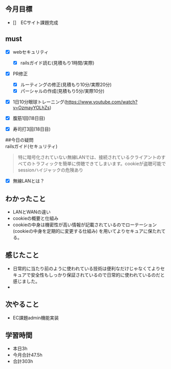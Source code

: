 ## 今月目標
- []　ECサイト課題完成 




## must
- [x] webセキュリティ
    - [x] railsガイド読む(見積もり1時間/実際)
- [x] PR修正
  - [x] ルーティングの修正(見積もり10分/実際20分)
  - [x] パーシャルの作成(見積もり5分/実際10分)      
- [x] 1日10分眼球トレーニング(https://www.youtube.com/watch?v=OzmayYOLhZs)
- [x] 腹筋1回(18日目)
- [x] 寿司打3回(18日目)


##今日の疑問   
railsガイド(セキュリティ)
> 特に暗号化されていない無線LANでは、接続されているクライアントのすべてのトラフィックを簡単に傍聴できてしまいます。cookieが盗聴可能でsessionハイジャックの危険あり
- [x] 無線LANとは？


## わかったこと
- LANとWANの違い
- cookieの概要と仕組み
- cookieの中身は機密性が高い情報が記載されているのでローテーション(cookieの中身を定期的に変更する仕組み)
  を用いてよりセキュアに保たれてる。

  


## 感じたこと
- 日常的に当たり前のように使われている技術は便利なだけじゃなくてよりセキュアで安全性もしっかり保証されているので日常的に使われているのだと感じました。
- 
  

## 次やること
  - EC課題admin機能実装

  

 

## 学習時間
  - 本日3h
  - 今月合計47.5h
  - 合計303h
